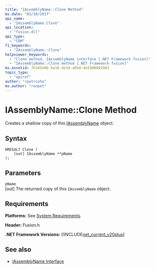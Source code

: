 ```yaml
---
title: "IAssemblyName::Clone Method"
ms.date: "03/30/2017"
api_name: 
  - "IAssemblyName.Clone"
api_location: 
  - "fusion.dll"
api_type: 
  - "COM"
f1_keywords: 
  - "IAssemblyName::Clone"
helpviewer_keywords: 
  - "Clone method, IAssemblyName interface [.NET Framework fusion]"
  - "IAssemblyName::Clone method [.NET Framework fusion]"
ms.assetid: 7b345e08-5e16-4e3d-a044-4e19d0892943
topic_type: 
  - "apiref"
author: "rpetrusha"
ms.author: "ronpet"
---
```

# IAssemblyName::Clone Method
Creates a shallow copy of this [IAssemblyName](../../../../docs/framework/unmanaged-api/fusion/iassemblyname-interface.md) object.  
  
## Syntax  
  
```  
HRESULT Clone (  
    [out] IAssemblyName **pName  
);  
```  
  
## Parameters  
 `pName`  
 [out] The returned copy of this `IAssemblyName` object.  
  
## Requirements  
 **Platforms:** See [System Requirements](../../../../docs/framework/get-started/system-requirements.md).  
  
 **Header:** Fusion.h  
  
 **.NET Framework Versions:** [!INCLUDE[net_current_v20plus](../../../../includes/net-current-v20plus-md.md)]  
  
## See also
- [IAssemblyName Interface](../../../../docs/framework/unmanaged-api/fusion/iassemblyname-interface.md)
